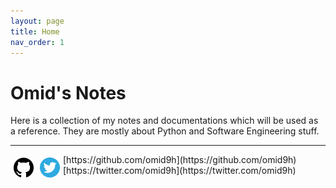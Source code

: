 ```yaml
---
layout: page
title: Home
nav_order: 1
---
```


# Omid's Notes

Here is a collection of my notes and documentations which will be used as a reference. They are mostly about Python and Software Engineering stuff.

---

<img src="./assets/images/github.png" alt="github-icon" width="32px" style="float: left; padding: 5px;" />
[https://github.com/omid9h](https://github.com/omid9h)

<img src="./assets/images/twitter.png" alt="twitter-icon" width="32px" style="float: left; padding: 5px;" />
[https://twitter.com/omid9h](https://twitter.com/omid9h)

